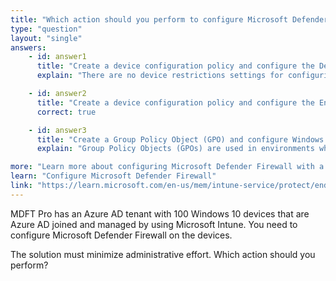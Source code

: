 ```yaml
---
title: "Which action should you perform to configure Microsoft Defender Firewall?"
type: "question"
layout: "single"
answers:
    - id: answer1
      title: "Create a device configuration policy and configure the Device restrictions settings"
      explain: "There are no device restrictions settings for configuring Microsoft Defender Firewall. Instead, you should use endpoint protection settings."

    - id: answer2
      title: "Create a device configuration policy and configure the Endpoint protection settings"
      correct: true

    - id: answer3
      title: "Create a Group Policy Object (GPO) and configure Windows Defender Firewall with Advanced Security"
      explain: "Group Policy Objects (GPOs) are used in environments where devices are managed through on-premises Active Directory (AD)."

more: "Learn more about configuring Microsoft Defender Firewall with a configuration policy in Intune."
learn: "Configure Microsoft Defender Firewall"
link: "https://learn.microsoft.com/en-us/mem/intune-service/protect/endpoint-protection-windows-10#windows-firewall"
---
```

MDFT Pro has an Azure AD tenant with 100 Windows 10 devices that are Azure AD joined and managed by using Microsoft Intune. You need to configure Microsoft Defender Firewall on the devices. 

The solution must minimize administrative effort. Which action should you perform?
